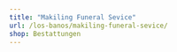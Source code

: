 ```yaml
---
title: "Makiling Funeral Sevice"
url: /los-banos/makiling-funeral-sevice/
shop: Bestattungen
---
```

